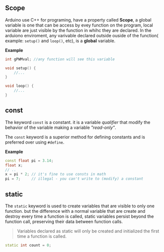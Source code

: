 ## Scope

Arduino use C++ for programing, have a property called **Scope**, a global variable is one that can be access by evey function on the program, local variable are just visible by the function in whihc they are declared. In the arduiono enviroment, any varivable declared outside ouside of the function( example: `setup()` and `loop()`, etc), is a **global** variable.

**Example**
```C++
int gPWMval; //any function will see this variable

void setup() {
	//...
}

void loop() {
	//...
}
```

## const

The keyword `const` is a constant. it is a variable *qualifier* that modify the behavior of the variable making a variable *"read-only"*.

The `const` keyword is a superior method for defining constants and is preferred over using `#define`.

**Example**
```C++
const float pi = 3.14;
float x;
// ..
x = pi * 2; // it's fine to use consts in math
pi = 7;     // illegal - you can't write to (modify) a constant
```

## static

The `static` keyword is used to create variables that are visible to only one function. but the difference with a normal variable that are create and destroy every time a function is called, static variables persist beyond the function call, preserving their data between function calls.

> Variables declared as static will only be created and initialized the first time a function is called.

```C++
static int count = 0;
```
